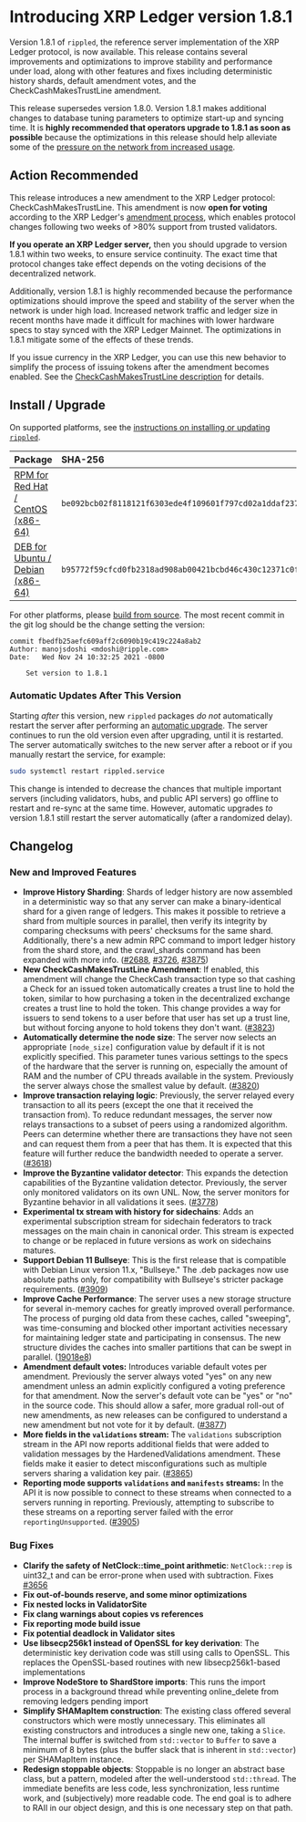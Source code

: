 # Introducing XRP Ledger version 1.8.1

Version 1.8.1 of `rippled`, the reference server implementation of the XRP Ledger protocol, is now available. This release contains several improvements and optimizations to improve stability and performance under load, along with other features and fixes including deterministic history shards, default amendment votes, and the CheckCashMakesTrustLine amendment.

This release supersedes version 1.8.0. Version 1.8.1 makes additional changes to database tuning parameters to optimize start-up and syncing time. It is **highly recommended that operators upgrade to 1.8.1 as soon as possible** because the optimizations in this release should help alleviate some of the [pressure on the network from increased usage](https://dev.to/ripplexdev/update-on-the-xrpl-5f3e).

<!-- BREAK -->

## Action Recommended

This release introduces a new amendment to the XRP Ledger protocol: CheckCashMakesTrustLine. This amendment is now **open for voting** according to the XRP Ledger's [amendment process](https://xrpl.org/amendments.html), which enables protocol changes following two weeks of >80% support from trusted validators.

**If you operate an XRP Ledger server,** then you should upgrade to version 1.8.1 within two weeks, to ensure service continuity. The exact time that protocol changes take effect depends on the voting decisions of the decentralized network.

Additionally, version 1.8.1 is highly recommended because the performance optimizations should improve the speed and stability of the server when the network is under high load. Increased network traffic and ledger size in recent months have made it difficult for machines with lower hardware specs to stay synced with the XRP Ledger Mainnet. The optimizations in 1.8.1 mitigate some of the effects of these trends.

If you issue currency in the XRP Ledger, you can use this new behavior to simplify the process of issuing tokens after the amendment becomes enabled. See the [CheckCashMakesTrustLine description](https://xrpl.org/known-amendments.html#checkcashmakestrustline) for details.


## Install / Upgrade

On supported platforms, see the [instructions on installing or updating `rippled`](https://xrpl.org/install-rippled.html).

| Package | SHA-256 |
|:--------|:--------|
| [RPM for Red Hat / CentOS (x86-64)](https://repos.ripple.com/repos/rippled-rpm/stable/rippled-1.8.1-1.el7.x86_64.rpm) | `be092bcb02f8118121f6303ede4f109601f797cd02a1ddaf237604fd54e0237b` |
| [DEB for Ubuntu / Debian (x86-64)](https://repos.ripple.com/repos/rippled-deb/pool/stable/rippled_1.8.1-1_amd64.deb) | `b95772f59cfcd0fb2318ad908ab00421bcbd46c430c12371c0fc9d6003ed06b3` |

For other platforms, please [build from source](https://github.com/ripple/rippled/tree/master/Builds). The most recent commit in the git log should be the change setting the version:

```text
commit fbedfb25aefc609aff2c6090b19c419c224a8ab2
Author: manojsdoshi <mdoshi@ripple.com>
Date:   Wed Nov 24 10:32:25 2021 -0800

    Set version to 1.8.1
```

### Automatic Updates After This Version

Starting _after_ this version, new `rippled` packages _do not_ automatically restart the server after performing an [automatic upgrade](https://xrpl.org/update-rippled-automatically-on-linux.html). The server continues to run the old version even after upgrading, until it is restarted. The server automatically switches to the new server after a reboot or if you manually restart the service, for example:

```sh
sudo systemctl restart rippled.service
```

This change is intended to decrease the chances that multiple important servers (including validators, hubs, and public API servers) go offline to restart and re-sync at the same time. However, automatic upgrades _to_ version 1.8.1 still restart the server automatically (after a randomized delay).


## Changelog

### New and Improved Features

- **Improve History Sharding**: Shards of ledger history are now assembled in a deterministic way so that any server can make a binary-identical shard for a given range of ledgers. This makes it possible to retrieve a shard from multiple sources in parallel, then verify its integrity by comparing checksums with peers' checksums for the same shard. Additionally, there's a new admin RPC command to import ledger history from the shard store, and the crawl_shards command has been expanded with more info. ([#2688](https://github.com/ripple/rippled/issues/2688), [#3726](https://github.com/ripple/rippled/pull/3726), [#3875](https://github.com/ripple/rippled/pull/3875))
- **New CheckCashMakesTrustLine Amendment**: If enabled, this amendment will change the CheckCash transaction type so that cashing a Check for an issued token automatically creates a trust line to hold the token, similar to how purchasing a token in the decentralized exchange creates a trust line to hold the token. This change provides a way for issuers to send tokens to a user before that user has set up a trust line, but without forcing anyone to hold tokens they don't want. ([#3823](https://github.com/ripple/rippled/pull/3823))
- **Automatically determine the node size**: The server now selects an appropriate `[node_size]` configuration value by default if it is not explicitly specified. This parameter tunes various settings to the specs of the hardware that the server is running on, especially the amount of RAM and the number of CPU threads available in the system. Previously the server always chose the smallest value by default. ([#3820](https://github.com/ripple/rippled/pull/3820))
- **Improve transaction relaying logic**: Previously, the server relayed every transaction to all its peers (except the one that it received the transaction from). To reduce redundant messages, the server now relays transactions to a subset of peers using a randomized algorithm. Peers can determine whether there are transactions they have not seen and can request them from a peer that has them. It is expected that this feature will further reduce the bandwidth needed to operate a server. ([#3618](https://github.com/ripple/rippled/pull/3618))
- **Improve the Byzantine validator detector**: This expands the detection capabilities of the Byzantine validation detector. Previously, the server only monitored validators on its own UNL. Now, the server monitors for Byzantine behavior in all validations it sees. ([#3778](https://github.com/ripple/rippled/pull/3778))
- **Experimental tx stream with history for sidechains**: Adds an experimental subscription stream for sidechain federators to track messages on the main chain in canonical order. This stream is expected to change or be replaced in future versions as work on sidechains matures.
- **Support Debian 11 Bullseye**: This is the first release that is compatible with Debian Linux version 11.x, "Bullseye." The .deb packages now use absolute paths only, for compatibility with Bullseye's stricter package requirements. ([#3909](https://github.com/ripple/rippled/pull/3909))
- **Improve Cache Performance**: The server uses a new storage structure for several in-memory caches for greatly improved overall performance. The process of purging old data from these caches, called "sweeping", was time-consuming and blocked other important activities necessary for maintaining ledger state and participating in consensus. The new structure divides the caches into smaller partitions that can be swept in parallel. ([19018e8](https://github.com/ripple/rippled/commit/19018e895905adfe70030f6c03e7ec8d03f81aef))
- **Amendment default votes:** Introduces variable default votes per amendment. Previously the server always voted "yes" on any new amendment unless an admin explicitly configured a voting preference for that amendment. Now the server's default vote can be "yes" or "no" in the source code. This should allow a safer, more gradual roll-out of new amendments, as new releases can be configured to understand a new amendment but not vote for it by default. ([#3877](https://github.com/ripple/rippled/pull/3877))
- **More fields in the `validations` stream:** The `validations` subscription stream in the API now reports additional fields that were added to validation messages by the HardenedValidations amendment. These fields make it easier to detect misconfigurations such as multiple servers sharing a validation key pair. ([#3865](https://github.com/ripple/rippled/pull/3865))
- **Reporting mode supports `validations` and `manifests` streams:** In the API it is now possible to connect to these streams when connected to a servers running in reporting. Previously, attempting to subscribe to these streams on a reporting server failed with the error `reportingUnsupported`. ([#3905](https://github.com/ripple/rippled/pull/3905))

### Bug Fixes

- **Clarify the safety of NetClock::time_point arithmetic**: `NetClock::rep` is uint32_t and can be error-prone when used with subtraction. Fixes [#3656](https://github.com/ripple/rippled/pull/3656)
- **Fix out-of-bounds reserve, and some minor optimizations**
- **Fix nested locks in ValidatorSite**
- **Fix clang warnings about copies vs references**
- **Fix reporting mode build issue**
- **Fix potential deadlock in Validator sites**
- **Use libsecp256k1 instead of OpenSSL for key derivation**: The deterministic key derivation code was still using calls to OpenSSL. This replaces the OpenSSL-based routines with new libsecp256k1-based implementations
- **Improve NodeStore to ShardStore imports**: This runs the import process in a background thread while preventing online_delete from removing ledgers pending import
- **Simplify SHAMapItem construction**: The existing class offered several constructors which were mostly unnecessary. This eliminates all existing constructors and introduces a single new one, taking a `Slice`. The internal buffer is switched from `std::vector` to `Buffer` to save a minimum of 8 bytes (plus the buffer slack that is inherent in `std::vector`) per SHAMapItem instance.
- **Redesign stoppable objects**: Stoppable is no longer an abstract base class, but a pattern, modeled after the well-understood `std::thread`. The immediate benefits are less code, less synchronization, less runtime work, and (subjectively) more readable code. The end goal is to adhere to RAII in our object design, and this is one necessary step on that path.